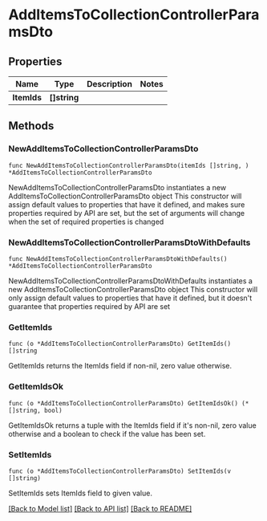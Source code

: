 # AddItemsToCollectionControllerParamsDto

## Properties

Name | Type | Description | Notes
------------ | ------------- | ------------- | -------------
**ItemIds** | **[]string** |  | 

## Methods

### NewAddItemsToCollectionControllerParamsDto

`func NewAddItemsToCollectionControllerParamsDto(itemIds []string, ) *AddItemsToCollectionControllerParamsDto`

NewAddItemsToCollectionControllerParamsDto instantiates a new AddItemsToCollectionControllerParamsDto object
This constructor will assign default values to properties that have it defined,
and makes sure properties required by API are set, but the set of arguments
will change when the set of required properties is changed

### NewAddItemsToCollectionControllerParamsDtoWithDefaults

`func NewAddItemsToCollectionControllerParamsDtoWithDefaults() *AddItemsToCollectionControllerParamsDto`

NewAddItemsToCollectionControllerParamsDtoWithDefaults instantiates a new AddItemsToCollectionControllerParamsDto object
This constructor will only assign default values to properties that have it defined,
but it doesn't guarantee that properties required by API are set

### GetItemIds

`func (o *AddItemsToCollectionControllerParamsDto) GetItemIds() []string`

GetItemIds returns the ItemIds field if non-nil, zero value otherwise.

### GetItemIdsOk

`func (o *AddItemsToCollectionControllerParamsDto) GetItemIdsOk() (*[]string, bool)`

GetItemIdsOk returns a tuple with the ItemIds field if it's non-nil, zero value otherwise
and a boolean to check if the value has been set.

### SetItemIds

`func (o *AddItemsToCollectionControllerParamsDto) SetItemIds(v []string)`

SetItemIds sets ItemIds field to given value.



[[Back to Model list]](../README.md#documentation-for-models) [[Back to API list]](../README.md#documentation-for-api-endpoints) [[Back to README]](../README.md)


